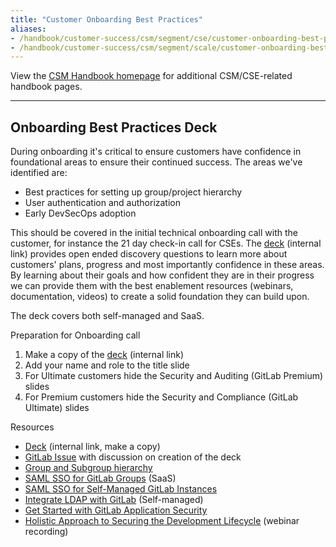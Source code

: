 ```yaml
---
title: "Customer Onboarding Best Practices"
aliases:
- /handbook/customer-success/csm/segment/cse/customer-onboarding-best-practices/
- /handbook/customer-success/csm/segment/scale/customer-onboarding-best-practices/
---
```


View the [CSM Handbook homepage](/handbook/customer-success/csm/) for additional CSM/CSE-related handbook pages.

---

## Onboarding Best Practices Deck

During onboarding it's critical to ensure customers have confidence in foundational areas to ensure their continued success. The areas we've identified are:

- Best practices for setting up group/project hierarchy
- User authentication and authorization
- Early DevSecOps adoption

This should be covered in the initial technical onboarding call with the customer, for instance the 21 day check-in call for CSEs. The [deck](https://docs.google.com/presentation/d/1zb-0RdsnvyLhZW0ECppWJSUf0EaWNm20T78PDTCaWzM/edit#slide=id.g1287bf62b57_0_209) (internal link) provides open ended discovery questions to learn more about customers' plans, progress and most importantly confidence in these areas. By learning about their goals and how confident they are in their progress we can provide them with the best enablement resources (webinars, documentation, videos) to create a solid foundation they can build upon.

The deck covers both self-managed and SaaS.

Preparation for Onboarding call

1. Make a copy of the [deck](https://docs.google.com/presentation/d/1zb-0RdsnvyLhZW0ECppWJSUf0EaWNm20T78PDTCaWzM/edit#slide=id.g1287bf62b57_0_209) (internal link)
1. Add your name and role to the title slide
1. For Ultimate customers hide the Security and Auditing (GitLab Premium) slides
1. For Premium customers hide the Security and Compliance (GitLab Ultimate) slides

Resources

- [Deck](https://docs.google.com/presentation/d/1zb-0RdsnvyLhZW0ECppWJSUf0EaWNm20T78PDTCaWzM/edit#slide=id.g1287bf62b57_0_209) (internal link, make a copy)
- [GitLab Issue](https://gitlab.com/gitlab-com/customer-success/okrs/-/issues/331) with discussion on creation of the deck
- [Group and Subgroup hierarchy](https://docs.gitlab.com/ee/user/group/subgroups/#overview)
- [SAML SSO for GitLab Groups](https://docs.gitlab.com/ee/user/group/saml_sso/) (SaaS)
- [SAML SSO for Self-Managed GitLab Instances](https://docs.gitlab.com/ee/integration/saml.html)
- [Integrate LDAP with GitLab](https://docs.gitlab.com/ee/administration/auth/ldap/#integrate-ldap-with-gitlab) (Self-managed)
- [Get Started with GitLab Application Security](https://docs.gitlab.com/ee/user/application_security/get-started-security.html)
- [Holistic Approach to Securing the Development Lifecycle](https://www.youtube.com/watch?v=0O7Mpfu9Khg) (webinar recording)
